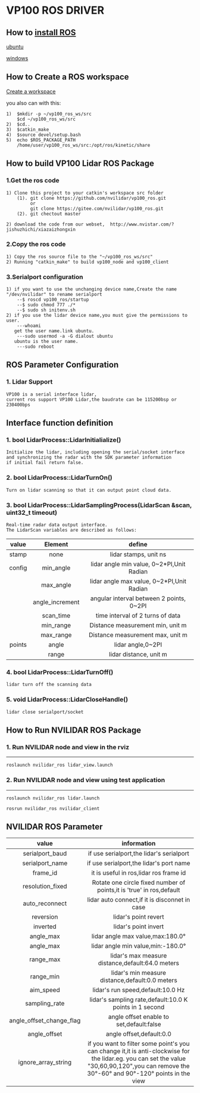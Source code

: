 # VP100 ROS DRIVER

## How to [install ROS](http://wiki.ros.org/cn/ROS/Installation)

[ubuntu](http://wiki.ros.org/cn/Installation/Ubuntu)

[windows](http://wiki.ros.org/Installation/Windows)

## How to Create a ROS workspace

[Create a workspace](http://wiki.ros.org/catkin/Tutorials/create_a_workspace)

you also can with this:

    1)  $mkdir -p ~/vp100_ros_ws/src
        $cd ~/vp100_ros_ws/src
    2)  $cd..
    3)  $catkin_make
    4)  $source devel/setup.bash
    5)  echo $ROS_PACKAGE_PATH
        /home/user/vp100_ros_ws/src:/opt/ros/kinetic/share


## How to build VP100 Lidar ROS Package
### 1.Get the ros code
    1) Clone this project to your catkin's workspace src folder
    	(1). git clone https://github.com/nvilidar/vp100_ros.git  
             or
             git clone https://gitee.com/nvilidar/vp100_ros.git
    	(2). git chectout master

    2) download the code from our webset,  http://www.nvistar.com/?jishuzhichi/xiazaizhongxin
    
### 2.Copy the ros code
    1) Copy the ros source file to the "~/vp100_ros_ws/src"
    2) Running "catkin_make" to build vp100_node and vp100_client
### 3.Serialport configuration
    1) if you want to use the unchanging device name,Create the name "/dev/nvilidar" to rename serialport
        --$ roscd vp100_ros/startup
        --$ sudo chmod 777 ./*
        --$ sudo sh initenv.sh
    2) if you use the lidar device name,you must give the permissions to user.
        ---whoami
       get the user name.link ubuntu.
        ---sudo usermod -a -G dialout ubuntu
       ubuntu is the user name.
        ---sudo reboot   

## ROS Parameter Configuration
### 1. Lidar Support
    VP100 is a serial interface lidar,
    current ros support VP100 Lidar,the baudrate can be 115200bsp or 230400bps 

## Interface function definition
### 1. bool LidarProcess::LidarInitialialize()
    Initialize the lidar, including opening the serial/socket interface and synchronizing the radar with the SDK parameter information
	if initial fail return false.
### 2. bool LidarProcess::LidarTurnOn()
	Turn on lidar scanning so that it can output point cloud data.
### 3. bool LidarProcess::LidarSamplingProcess(LidarScan &scan, uint32_t timeout)
	Real-time radar data output interface.
	The LidarScan variables are described as follows:
 
|  value   | Element | define  |
|  :----:  | :----:  | :----:  |
|  stamp   | none    |  lidar stamps, unit ns|
|  config  | min_angle   | lidar angle min value, 0~2*PI,Unit Radian|
|          | max_angle   | lidar angle max value, 0~2*PI,Unit Radian|
|          | angle_increment   | angular interval between 2 points, 0~2PI|
|          | scan_time   | time interval of 2 turns of data|
|          | min_range   | Distance measurement min, unit m|
|          | max_range   | Distance measurement max, unit m|
|  points  | angle       | lidar angle,0~2PI|
|  | range       | lidar distance, unit m|
### 4. bool LidarProcess::LidarTurnOff()
	lidar turn off the scanning data 
### 5. void LidarProcess::LidarCloseHandle()
	lidar close serialport/socket 

## How to Run NVILIDAR ROS Package
### 1. Run NVILIDAR node and view in the rviz
------------------------------------------------------------
	roslaunch nvilidar_ros lidar_view.launch

### 2. Run NVILIDAR node and view using test application
------------------------------------------------------------
	roslaunch nvilidar_ros lidar.launch

	rosrun nvilidar_ros nvilidar_client

## NVILIDAR ROS Parameter
|  value   |  information  |
|  :----:    | :----:  |
| serialport_baud  | if use serialport,the lidar's serialport |
| serialport_name  | if use serialport,the lidar's port name |
| frame_id  | it is useful in ros,lidar ros frame id |
| resolution_fixed  | Rotate one circle fixed number of points,it is 'true' in ros,default |
| auto_reconnect  | lidar auto connect,if it is disconnet in case |
| reversion  | lidar's point revert|
| inverted  | lidar's point invert|
| angle_max  | lidar angle max value,max:180.0°|
| angle_max  | lidar angle min value,min:-180.0°|
| range_max  | lidar's max measure distance,default:64.0 meters|
| range_min  | lidar's min measure distance,default:0.0 meters|
| aim_speed  | lidar's run speed,default:10.0 Hz|
| sampling_rate  | lidar's sampling rate,default:10.0 K points in 1 second|
| angle_offset_change_flag  | angle offset enable to set,default:false|
| angle_offset  | angle offset,default:0.0|
| ignore_array_string  | if you want to filter some point's you can change it,it is anti-clockwise for the lidar.eg. you can set the value "30,60,90,120",you can remove the 30°-60° and 90°-120° points in the view|